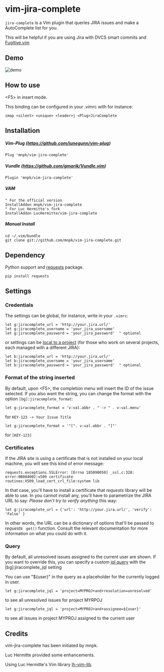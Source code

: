 # vim-jira-complete

`jira-complete` is a Vim plugin that queries JIRA issues and make a AutoComplete list for you.

This will be helpful if you are using Jira with DVCS smart commits and [Fugitive.vim](https://github.com/tpope/vim-fugitive)

## Demo

![demo](jira-complete-demo.gif)

## How to use

\<F5\> in insert mode.

This binding can be configured in your .vimrc with for instance:

```
imap <silent> <unique> <leader>j <Plug>JiraComplete
```

## Installation

##### Vim-Plug (https://github.com/junegunn/vim-plug)

```
Plug 'mnpk/vim-jira-complete'
```

##### Vundle (https://github.com/gmarik/Vundle.vim)

```
Plugin 'mnpk/vim-jira-complete'
```

##### VAM

```
" For the official version
InstallAddon mnpk/vim-jira-complete
" For Luc Hermitte's fork
InstallAddon LucHermitte/vim-jira-complete
```

##### Manual Install

```
cd ~/.vim/bundle
git clone git://github.com/mnpk/vim-jira-complete.git
```

## Dependency

Python support and [requests](http://docs.python-requests.org/) package.

```
pip install requests
```

## Settings

### Credentials
The settings can be global, for instance, write in your `.vimrc`:

```
let g:jiracomplete_url = 'http://your.jira.url/'
let g:jiracomplete_username = 'your_jira_username'
let g:jiracomplete_password = 'your_jira_password'  " optional
```

or settings can be [local to a project](https://github.com/LucHermitte/local_vimrc)
(for those who work on several projects, each managed with a different JIRA):

```
let b:jiracomplete_url = 'http://your.jira.url/'
let b:jiracomplete_username = 'your_jira_username'
let b:jiracomplete_password = 'your_jira_password'  " optional
```

### Format of the string inserted

By default, upon \<F5\>, the completion menu will insert the ID of the issue
selected. If you also want the string, you can change the format with the
option `[bg]:jiracomplete_format`:

```
let g:jiracomplete_format = 'v:val.abbr . " -> " . v:val.menu'
```

for `KEY-123 -> Your Issue Title`

```
let g:jiracomplete_format = '"[". v:val.abbr . "]"'
```
for `[KEY-123]`


### Certificates
If the JIRA site is using a certificate that is not installed on your local
machine, you will see this kind of error message:

```
requests.exceptions.SSLError: [Errno 185090050] _ssl.c:328: error:0B084002:x509 certificate routines:X509_load_cert_crl_file:system lib
```

In that case, you'll have to install a certificate that _requests_ library will
be able to use. In you cannot install any, you'll have to parametrize the JIRA
URL to say: _Please don't try to verify anything_ this way:

```
let g:jiracomplete_url = {'url': 'http://your.jira.url/', 'verify': 'False' }
```

In other words, the URL can be a dictionary of options that'll be passed to
_requests_ ` get()` function. Consult the relevant documentation for more
information on what you could do with it.

### Query
By default, all unresolved issues assigned to the current user are shown.
If you want to override this, you can specify a custom [jql
query](https://confluence.atlassian.com/jiracoreserver073/advanced-searching-861257209.html) with the
[bg]:jiracomplete_jql setting

You can use "${user}" in the query as a placeholder for the currently logged in user.
```
let g:jiracomplete_jql = 'project=MYPROJ+and+resolution=unresolved'
```
to see all unresolved issues for project MYRPOJ
```
let g:jiracomplete_jql = 'project=MYPROJ+and+assignee=${user}'
```
to see all issues in project MYPROJ assigned to the current user

## Credits
vim-jira-complete has been initiated by mnpk.

Luc Hermitte provided some enhancements.

Using Luc Hermitte's Vim library [lh-vim-lib](http://code.google.com/p/lh-vim/wiki/lhVimLib).
